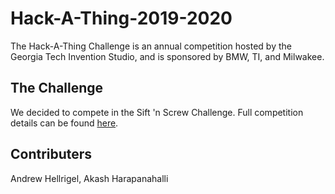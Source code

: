 # Hack-A-Thing-2019-2020
The Hack-A-Thing Challenge is an annual competition hosted by the Georgia Tech Invention Studio, and is sponsored by BMW, TI, and Milwakee.

## The Challenge
We decided to compete in the Sift 'n Screw Challenge. Full competition details can be found [here](https://hackathing.gatech.edu/siftnscrew/).

## Contributers
Andrew Hellrigel, Akash Harapanahalli
